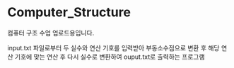 # Computer_Structure
컴퓨터 구조 수업 업로드용입니다.

input.txt 파일로부터 두 실수와 연산 기호를 입력받아 부동소수점으로 변환 후 해당 연산 기호에 맞는 연산 후 다시 실수로 변환하여 ouput.txt로 출력하는 프로그램
